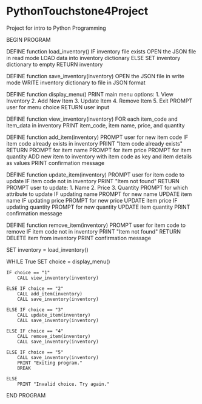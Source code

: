 # PythonTouchstone4Project

Project for intro to Python Programming

BEGIN PROGRAM

DEFINE function load_inventory()
IF inventory file exists
OPEN the JSON file in read mode
LOAD data into inventory dictionary
ELSE
SET inventory dictionary to empty
RETURN inventory

DEFINE function save_inventory(inventory)
OPEN the JSON file in write mode
WRITE inventory dictionary to file in JSON format

DEFINE function display_menu()
PRINT main menu options: 1. View Inventory 2. Add New Item 3. Update Item 4. Remove Item 5. Exit
PROMPT user for menu choice
RETURN user input

DEFINE function view_inventory(inventory)
FOR each item_code and item_data in inventory
PRINT item_code, item name, price, and quantity

DEFINE function add_item(inventory)
PROMPT user for new item code
IF item code already exists in inventory
PRINT "Item code already exists"
RETURN
PROMPT for item name
PROMPT for item price
PROMPT for item quantity
ADD new item to inventory with item code as key and item details as values
PRINT confirmation message

DEFINE function update_item(inventory)
PROMPT user for item code to update
IF item code not in inventory
PRINT "Item not found"
RETURN
PROMPT user to update: 1. Name 2. Price 3. Quantity
PROMPT for which attribute to update
IF updating name
PROMPT for new name
UPDATE item name
IF updating price
PROMPT for new price
UPDATE item price
IF updating quantity
PROMPT for new quantity
UPDATE item quantity
PRINT confirmation message

DEFINE function remove_item(inventory)
PROMPT user for item code to remove
IF item code not in inventory
PRINT "Item not found"
RETURN
DELETE item from inventory
PRINT confirmation message

SET inventory = load_inventory()

WHILE True
SET choice = display_menu()

    IF choice == "1"
        CALL view_inventory(inventory)

    ELSE IF choice == "2"
        CALL add_item(inventory)
        CALL save_inventory(inventory)

    ELSE IF choice == "3"
        CALL update_item(inventory)
        CALL save_inventory(inventory)

    ELSE IF choice == "4"
        CALL remove_item(inventory)
        CALL save_inventory(inventory)

    ELSE IF choice == "5"
        CALL save_inventory(inventory)
        PRINT "Exiting program."
        BREAK

    ELSE
        PRINT "Invalid choice. Try again."

END PROGRAM

